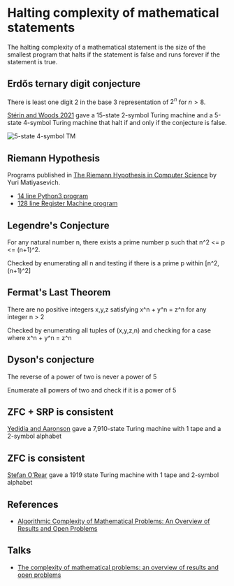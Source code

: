 Halting complexity of mathematical statements
=============================================

The halting complexity of a mathematical statement is the size of the smallest
program that halts if the statement is false and runs forever if the statement
is true.

Erdős ternary digit conjecture
------------------------------

There is least one digit 2 in the base 3 representation of $2^n$ for $n \gt 8$.

[Stérin and Woods 2021](https://arxiv.org/abs/2107.12475) gave a 15-state 2-symbol Turing machine and a 5-state 4-symbol Turing machine that halt
if and only if the conjecture is false.

![5-state 4-symbol TM](https://dna.hamilton.ie/assets/BB_M_5_4.png)

Riemann Hypothesis
------------------

Programs published in [The Riemann Hypothesis in Computer Science](https://researchspace.auckland.ac.nz/bitstream/handle/2292/45072/527.pdf) by Yuri Matiyasevich.
* [14 line Python3 program](riemann-hypothesis/rh.py)
* [128 line Register Machine program](riemann-hypothesis/rh.rm)

Legendre's Conjecture
---------------------
For any natural number n, there exists a prime number p such that n^2 <= p <= (n+1)^2.

Checked by enumerating all n and testing if there is a prime p within [n^2, (n+1)^2]

Fermat's Last Theorem
---------------------
There are no positive integers x,y,z satisfying x^n + y^n = z^n for any integer n > 2

Checked by enumerating all tuples of (x,y,z,n) and checking for a case where x^n + y^n = z^n

Dyson's conjecture
----------------
The reverse of a power of two is never a power of 5

Enumerate all powers of two and check if it is a power of 5

ZFC + SRP is consistent
-----------------------
[Yedidia and Aaronson](https://arxiv.org/abs/1605.04343) gave a 7,910-state Turing machine with 1 tape and a 2-symbol alphabet

ZFC is consistent
-----------------
[Stefan O’Rear](https://github.com/sorear/metamath-turing-machines) gave a 1919 state Turing machine with 1 tape and 2-symbol alphabet

References
----------
* [Algorithmic Complexity of Mathematical Problems: An Overview of Results and Open Problems](https://www.cs.auckland.ac.nz/~cristian/crispapers/ComplexityMathProblemOpen.pdf)

Talks
-----
* [The complexity of mathematical problems: an overview of results and open problems](https://vimeo.com/34124468)
